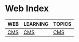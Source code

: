 # Web Index

|WEB|LEARNING|TOPICS|
|---|---|---|
|[CMS](coding/web/web-cms.md)|[CMS](coding/web/web-cms.md#github-pages)|[CMS](coding/web/web-cms.md#wordpress)|